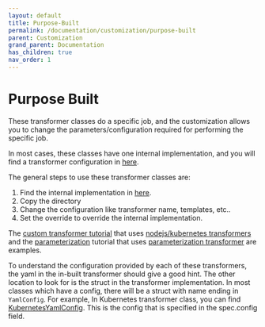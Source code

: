 ```yaml
---
layout: default
title: Purpose-Built
permalink: /documentation/customization/purpose-built
parent: Customization
grand_parent: Documentation
has_children: true
nav_order: 1
---
```


# Purpose Built

These transformer classes do a specific job, and the customization allows you to change the parameters/configuration required for performing the specific job.

In most cases, these classes have one internal implementation, and you will find a transformer configuration in [here](https://github.com/konveyor/move2kube/tree/main/assets/inbuilt/transformers). 

The general steps to use these transformer classes are:
1. Find the internal implementation in [here](https://github.com/konveyor/move2kube/tree/main/assets/inbuilt/transformers). 
1. Copy the directory
1. Change the configuration like transformer name, templates, etc..
1. Set the override to override the internal implementation.

The [custom transformer tutorial](https://move2kube.konveyor.io/tutorials/customizing-the-output/custom-dockerfile-change-inbuilt-behavior) that uses [nodejs/kubernetes transformers](https://github.com/konveyor/move2kube-transformers/tree/main/custom-dockerfile-change-inbuilt-behavior) and the [parameterization](https://move2kube.konveyor.io/tutorials/customizing-the-output/custom-parameterization-of-helm-charts-kustomize-octemplates) tutorial that uses [parameterization transformer](https://github.com/konveyor/move2kube-transformers/tree/main/custom-helm-kustomize-octemplates-parameterization) are examples.

To understand the configuration provided by each of these transformers, the yaml in the in-built transformer should give a good hint. The other location to look for is the struct in the transformer implementation. In most classes which have a config, there will be a struct with name ending in `YamlConfig`. For example, In Kubernetes transformer class, you can find [KubernetesYamlConfig](https://github.com/konveyor/move2kube/blob/171f6d26c195ce1e1f8b0ec6e7b68d17401776f3/transformer/kubernetes/kubernetestransformer.go#L48). This is the config that is specified in the spec.config field.